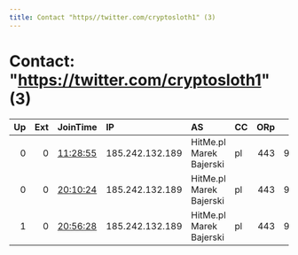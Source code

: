 ```yaml
---
title: Contact "https//twitter.com/cryptosloth1" (3)
---
```


# Contact: "https://twitter.com/cryptosloth1" (3)

|   Up |   Ext | JoinTime                                                                                            | IP              | AS                      | CC   |   ORp |   Dirp | OS    | Version   | Nickname        |   eFamMembers |
|-----:|------:|:----------------------------------------------------------------------------------------------------|:----------------|:------------------------|:-----|------:|-------:|:------|:----------|:----------------|--------------:|
|    0 |     0 | [11:28:55](https://metrics.torproject.org/rs.html#details/4EF2569E62383AE19B37C318590373E24D1C420B) | 185.242.132.189 | HitMe.pl Marek Bajerski | pl   |   443 |   9030 | Linux | 0.4.3.5   | bitcoin         |             1 |
|    0 |     0 | [20:10:24](https://metrics.torproject.org/rs.html#details/89A5229F442B5215A4229258FAEB2BBBFFCFB336) | 185.242.132.189 | HitMe.pl Marek Bajerski | pl   |   443 |   9030 | Linux | 0.4.3.5   | SatoshiNunchaku |             1 |
|    1 |     0 | [20:56:28](https://metrics.torproject.org/rs.html#details/003A488C998E8286DCCC1795B36E43D75C730025) | 185.242.132.189 | HitMe.pl Marek Bajerski | pl   |   443 |   9030 | Linux | 0.4.3.5   | SatoshiNunchaku |             1 |
